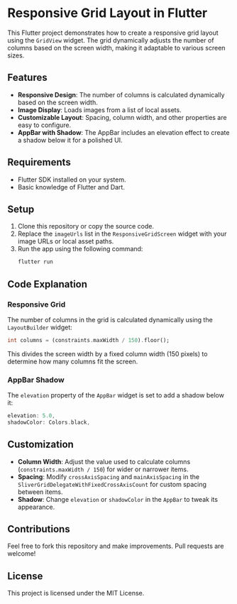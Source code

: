 # Responsive Grid Layout in Flutter

This Flutter project demonstrates how to create a responsive grid layout using the `GridView` widget. The grid dynamically adjusts the number of columns based on the screen width, making it adaptable to various screen sizes.

## Features
- **Responsive Design**: The number of columns is calculated dynamically based on the screen width.
- **Image Display**: Loads images from a list of local assets.
- **Customizable Layout**: Spacing, column width, and other properties are easy to configure.
- **AppBar with Shadow**: The AppBar includes an elevation effect to create a shadow below it for a polished UI.

## Requirements
- Flutter SDK installed on your system.
- Basic knowledge of Flutter and Dart.

## Setup
1. Clone this repository or copy the source code.
2. Replace the `imageUrls` list in the `ResponsiveGridScreen` widget with your image URLs or local asset paths.
3. Run the app using the following command:
   ```bash
   flutter run
   ```  

## Code Explanation

### Responsive Grid
The number of columns in the grid is calculated dynamically using the `LayoutBuilder` widget:
```dart
int columns = (constraints.maxWidth / 150).floor();
```
This divides the screen width by a fixed column width (150 pixels) to determine how many columns fit the screen.

### AppBar Shadow
The `elevation` property of the `AppBar` widget is set to add a shadow below it:
```dart
elevation: 5.0,
shadowColor: Colors.black,
```

## Customization
- **Column Width**: Adjust the value used to calculate columns (`constraints.maxWidth / 150`) for wider or narrower items.
- **Spacing**: Modify `crossAxisSpacing` and `mainAxisSpacing` in the `SliverGridDelegateWithFixedCrossAxisCount` for custom spacing between items.
- **Shadow**: Change `elevation` or `shadowColor` in the `AppBar` to tweak its appearance.

## Contributions
Feel free to fork this repository and make improvements. Pull requests are welcome!

## License
This project is licensed under the MIT License.
